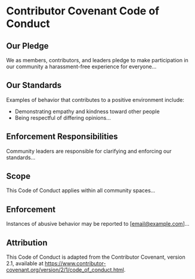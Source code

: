 # Contributor Covenant Code of Conduct

## Our Pledge
We as members, contributors, and leaders pledge to make participation in our community a harassment-free experience for everyone...

## Our Standards
Examples of behavior that contributes to a positive environment include:
- Demonstrating empathy and kindness toward other people
- Being respectful of differing opinions...

## Enforcement Responsibilities
Community leaders are responsible for clarifying and enforcing our standards...

## Scope
This Code of Conduct applies within all community spaces...

## Enforcement
Instances of abusive behavior may be reported to [email@example.com]...

## Attribution
This Code of Conduct is adapted from the Contributor Covenant, version 2.1, available at https://www.contributor-covenant.org/version/2/1/code_of_conduct.html.
